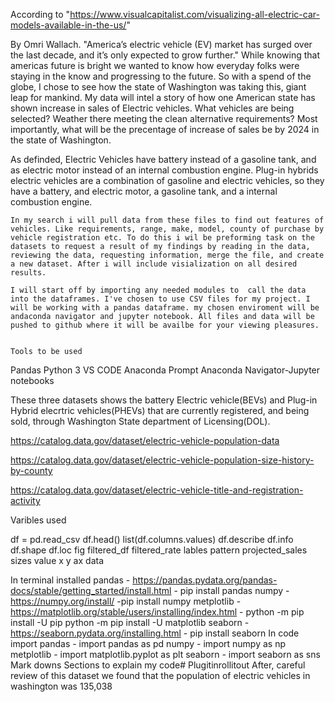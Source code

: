 According to "https://www.visualcapitalist.com/visualizing-all-electric-car-models-available-in-the-us/"

By Omri Wallach. "America’s electric vehicle (EV) market has surged over the last decade, and it’s only expected to grow further." While knowing that americas future is bright we wanted to know how everyday folks were staying in the know and progressing to the future. So with a spend of the globe, I chose to see how the state of Washington was taking this, giant leap for mankind. My data will intel a story of how one American state has shown increase in sales of Electric vehicles. What vehicles are being selected? Weather there meeting the clean alternative requirements? Most importantly, what will be the precentage of increase of sales be by 2024 in the state of Washington.

 As definded, Electric Vehicles have battery instead of a gasoline tank, and as electric motor instead of an internal combustion engine.
Plug-in hybrids electric vehicles are a combination of gasoline and electric vehicles, so they have a battery, and electric motor, a  gasoline tank, and a internal combustion engine. 



    In my search i will pull data from these files to find out features of vehicles. Like requirements, range, make, model, county of purchase by vehicle registration etc. To do this i wil be preforming task on the datasets to request a result of my findings by reading in the data, reviewing the data, requesting information, merge the file, and create a new dataset. After i will include visialization on all desired results. 

    I will start off by importing any needed modules to  call the data into the dataframes. I've chosen to use CSV files for my project. I will be working with a pandas dataframe. my chosen enviroment will be andaconda navigator and jupyter notebook. All files and data will be pushed to github where it will be availbe for your viewing pleasures.


    Tools to be used
Pandas Python 3 VS CODE Anaconda Prompt Anaconda Navigator-Jupyter notebooks

These three datasets shows the battery Electric vehicle(BEVs) and Plug-in Hybrid elecrtric vehicles(PHEVs) that are currently registered, and being sold, through Washington State department of Licensing(DOL).

https://catalog.data.gov/dataset/electric-vehicle-population-data

https://catalog.data.gov/dataset/electric-vehicle-population-size-history-by-county

https://catalog.data.gov/dataset/electric-vehicle-title-and-registration-activity

Varibles used

df = pd.read_csv
df.head()
list(df.columns.values)
df.describe
df.info
df.shape
df.loc
fig
filtered_df
filtered_rate
lables
pattern
projected_sales
sizes
value
x
y
ax
data


In terminal installed pandas - https://pandas.pydata.org/pandas-docs/stable/getting_started/install.html - pip install pandas numpy - https://numpy.org/install/ -pip install numpy metplotlib - https://matplotlib.org/stable/users/installing/index.html - python -m pip install -U pip python -m pip install -U matplotlib seaborn - https://seaborn.pydata.org/installing.html - pip install seaborn In code import pandas - import pandas as pd numpy - import numpy as np metplotlib - import matplotlib.pyplot as plt seaborn - import seaborn as sns Mark downs Sections to explain my code# Plugitinrollitout
After, careful review of this dataset we found that the population of electric vehicles in washington was 135,038
